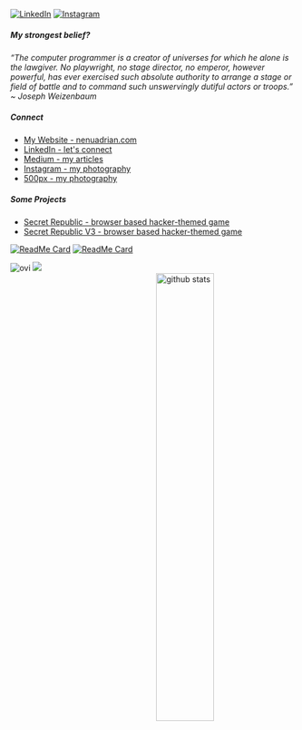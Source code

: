 <a href="https://www.linkedin.com/in/nenuadrian/" target="_blank"><img src="https://img.shields.io/badge/LinkedIn-%230077B5.svg?&style=flat-square&logo=linkedin&logoColor=white" alt="LinkedIn"></a>
<a href="https://www.instagram.com/cardinal.photograph/" target="_blank"><img src="https://img.shields.io/badge/Instagram-%23E4405F.svg?&style=flat-square&logo=instagram&logoColor=white" alt="Instagram"></a>

<h5>My strongest belief?</h5>

<p><em>“The computer programmer is a creator of universes for which he alone is the lawgiver. No playwright, no stage director, no emperor, however powerful, has ever exercised such absolute authority to arrange a stage or field of battle and to command such unswervingly dutiful actors or troops.” ~ Joseph Weizenbaum
 </em></p>
 
 <h5>Connect</h5>
 <ul>
 <li><a href="https://nenuadrian.com" target="_blank">My Website - nenuadrian.com</a></li>
 <li><a href="https://www.linkedin.com/in/nenuadrian/" target="_blank">LinkedIn - let's connect</a></li>
 <li><a href="https://medium.com/@adriannenu" target="_blank">Medium - my articles</a></li>
 <li><a href="https://www.instagram.com/cardinal.photograph" target="_blank">Instagram - my photography</a></li>
 <li><a href="https://500px.com/p/cardinal_design" target="_blank">500px - my photography</a></li>
 </ul>
 
  <h5>Some Projects</h5>
 <ul>
 <li><a href="http://secretrepublic.nenuadrian.com/" target="_blank">Secret Republic - browser based hacker-themed game</a></li>
 <li><a href="http://secretrepublic-v3.nenuadrian.com/" target="_blank">Secret Republic V3 - browser based hacker-themed game</a></li>
 </ul>
 
[![ReadMe Card](https://github-readme-stats.vercel.app/api/pin/?username=nenuadrian&repo=project-omega)](https://github.com/nenuadrian/project-omega)
[![ReadMe Card](https://github-readme-stats.vercel.app/api/pin/?username=nenuadrian&repo=excaldraw-angular)](https://github.com/nenuadrian/project-omega)


<img src="https://github-readme-stats.vercel.app/api?username=nenuadrian&show_icons=true&theme=gotham" alt="github stats" width="45%;" style="float:right; margin:20px;"/>

<img src="https://github-readme-stats.vercel.app/api/top-langs?username=nenuadrian&show_icons=true&locale=en&layout=compact&theme=chartreuse-dark" alt="ovi" />

<img src="https://github-profile-trophy.vercel.app/?username=madushadhanushka&theme=juicyfresh&no-bg=true"/>

